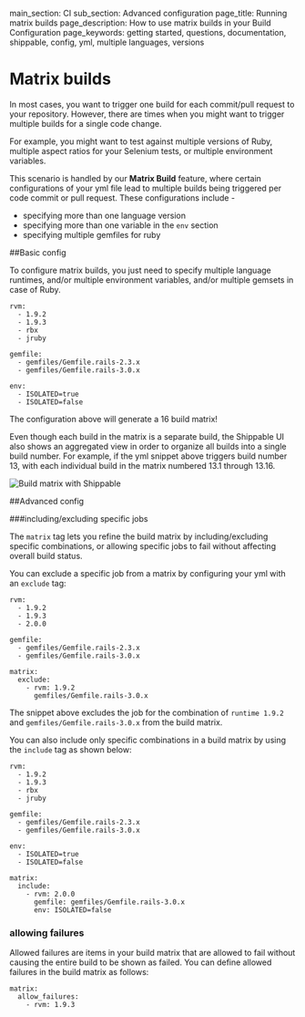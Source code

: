 main_section: CI
sub_section: Advanced configuration
page_title: Running matrix builds
page_description: How to use matrix builds in your Build Configuration
page_keywords: getting started, questions, documentation, shippable, config, yml, multiple languages, versions

# Matrix builds

In most cases, you want to trigger one build for each commit/pull request to your repository. However, there are times when you might want to trigger multiple builds for a single code change.

For example, you might want to test against multiple versions of Ruby, multiple aspect ratios for your Selenium tests, or multiple environment variables.

This scenario is handled by our **Matrix Build** feature, where certain configurations of your yml file lead to multiple builds being triggered per code commit or pull request. These configurations include -

- <i class="ion-ios-minus-empty"> </i>specifying more than one language version
- <i class="ion-ios-minus-empty"> </i>specifying more than one variable in the `env` section
- <i class="ion-ios-minus-empty"> </i>specifying multiple gemfiles for ruby

##Basic config

To configure matrix builds, you just need to specify multiple language runtimes, and/or multiple environment variables, and/or multiple gemsets in case of Ruby.

```
rvm:
  - 1.9.2
  - 1.9.3
  - rbx
  - jruby

gemfile:
  - gemfiles/Gemfile.rails-2.3.x
  - gemfiles/Gemfile.rails-3.0.x

env:
  - ISOLATED=true
  - ISOLATED=false
```

The configuration above will generate a 16 build matrix!

Even though each build in the matrix is a separate build, the Shippable UI also shows an aggregated view in order to organize all builds into a single build number. For example, if the yml snippet above triggers build number 13, with each individual build in the matrix numbered 13.1 through 13.16.

<img src="../../images/ci/matrix-builds.png" alt="Build matrix with Shippable">


##Advanced config

###including/excluding specific jobs

The `matrix` tag lets you refine the build matrix by including/excluding specific combinations, or allowing specific jobs to fail without affecting overall build status.

You can exclude a specific job from a matrix by configuring your yml with an `exclude` tag:

```
rvm:
  - 1.9.2
  - 1.9.3
  - 2.0.0

gemfile:
  - gemfiles/Gemfile.rails-2.3.x
  - gemfiles/Gemfile.rails-3.0.x

matrix:
  exclude:
    - rvm: 1.9.2
      gemfiles/Gemfile.rails-3.0.x
```

The snippet above excludes the job for the combination of `runtime 1.9.2` and `gemfiles/Gemfile.rails-3.0.x` from the build matrix.

You can also include only specific combinations in a build matrix by using the `include` tag as shown below:

```
rvm:
  - 1.9.2
  - 1.9.3
  - rbx
  - jruby

gemfile:
  - gemfiles/Gemfile.rails-2.3.x
  - gemfiles/Gemfile.rails-3.0.x

env:
  - ISOLATED=true
  - ISOLATED=false

matrix:
  include:
    - rvm: 2.0.0
      gemfile: gemfiles/Gemfile.rails-3.0.x
      env: ISOLATED=false
```

### allowing failures

Allowed failures are items in your build matrix that are allowed to fail without causing the entire build to be shown as failed. You can define allowed failures in the build matrix as follows:

```
matrix:
  allow_failures:
    - rvm: 1.9.3
```

